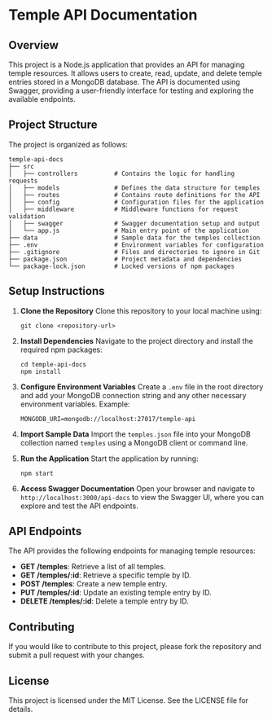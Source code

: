 # Temple API Documentation

## Overview
This project is a Node.js application that provides an API for managing temple resources. It allows users to create, read, update, and delete temple entries stored in a MongoDB database. The API is documented using Swagger, providing a user-friendly interface for testing and exploring the available endpoints.

## Project Structure
The project is organized as follows:

```
temple-api-docs
├── src
│   ├── controllers          # Contains the logic for handling requests
│   ├── models               # Defines the data structure for temples
│   ├── routes               # Contains route definitions for the API
│   ├── config               # Configuration files for the application
│   ├── middleware           # Middleware functions for request validation
│   ├── swagger              # Swagger documentation setup and output
│   └── app.js               # Main entry point of the application
├── data                     # Sample data for the temples collection
├── .env                     # Environment variables for configuration
├── .gitignore               # Files and directories to ignore in Git
├── package.json             # Project metadata and dependencies
└── package-lock.json        # Locked versions of npm packages
```

## Setup Instructions

1. **Clone the Repository**
   Clone this repository to your local machine using:
   ```
   git clone <repository-url>
   ```

2. **Install Dependencies**
   Navigate to the project directory and install the required npm packages:
   ```
   cd temple-api-docs
   npm install
   ```

3. **Configure Environment Variables**
   Create a `.env` file in the root directory and add your MongoDB connection string and any other necessary environment variables. Example:
   ```
   MONGODB_URI=mongodb://localhost:27017/temple-api
   ```

4. **Import Sample Data**
   Import the `temples.json` file into your MongoDB collection named `temples` using a MongoDB client or command line.

5. **Run the Application**
   Start the application by running:
   ```
   npm start
   ```

6. **Access Swagger Documentation**
   Open your browser and navigate to `http://localhost:3000/api-docs` to view the Swagger UI, where you can explore and test the API endpoints.

## API Endpoints
The API provides the following endpoints for managing temple resources:

- **GET /temples**: Retrieve a list of all temples.
- **GET /temples/:id**: Retrieve a specific temple by ID.
- **POST /temples**: Create a new temple entry.
- **PUT /temples/:id**: Update an existing temple entry by ID.
- **DELETE /temples/:id**: Delete a temple entry by ID.

## Contributing
If you would like to contribute to this project, please fork the repository and submit a pull request with your changes.

## License
This project is licensed under the MIT License. See the LICENSE file for details.